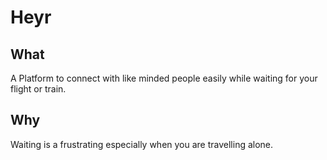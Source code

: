 # Heyr

## What
A Platform to connect with like minded people easily while waiting for your flight or train.

## Why
Waiting is a frustrating especially when you are travelling alone.
